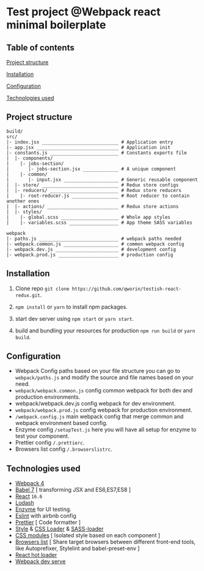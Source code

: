 # Test project @Webpack react minimal boilerplate

## Table of contents

[Project structure](#project-structure)

[Installation](#installation)

[Configuration](#configuration)

[Technologies used](#technologies-used)

## Project structure

```
build/
src/
|- index.jsx ____________________________ # Application entry
|- app.jsx ______________________________ # Application init
|- constants.js _________________________ # Constants exports file
|  |- components/
|    |- jobs-section/
|       |- jobs-section.jsx _____________ # A unique component
|    |- common/
|       |- input.jsx ____________________ # Generic reusable component
|  |- store/ ____________________________ # Redux store configs
|  |- reducers/ _________________________ # Redux store reducers
|    |- root-reducer.js _________________ # Root reducer to contain another ones
|  |- actions/ __________________________ # Redux store actions
|  |- styles/
|    |- global.scss _____________________ # Whole app styles
|    |- variables.scss __________________ # App theme SASS variables

webpack
|- paths.js _____________________________ # webpack paths needed
|- webpack.common.js ____________________ # common webpack config
|- webpack.dev.js _______________________ # development config
|- webpack.prod.js ______________________ # production config
```

## Installation

1. Clone repo `git clone https://github.com/qworin/testish-react-redux.git`.

2. `npm install` or `yarn` to install npm packages.

3. start dev server using `npm start` or `yarn start`.

4. build and bundling your resources for production `npm run build` or `yarn build`.

## Configuration

- Webpack Config paths based on your file structure you can go to `webpack/paths.js` and modify the source and file names based on your need.
- `webpack/webpack.common.js` config common webpack for both dev and production environments.
- webpack/webpack.dev.js config webpack for dev environment.
- `webpack/webpack.prod.js` config webpack for production environment.
- `/webpack.config.js` main webpack config that merge common and webpack environment based config.
- Enzyme config `/setupTest.js` here you will have all setup for enzyme to test your component.
- Prettier config `/.prettierc`.
- Browsers list config `/.browserslistrc`.

## Technologies used

- [Webpack 4](https://github.com/webpack/webpack)
- [Babel 7](https://github.com/babel/babel) [ transforming JSX and ES6,ES7,ES8 ]
- [React](https://github.com/facebook/react) `16.6`
- [Lodash](https://github.com/lodash/lodash)
- [Enzyme](http://airbnb.io/enzyme/) for UI testing.
- [Eslint](https://github.com/eslint/eslint/) with airbnb config
- [Prettier](https://github.com/prettier/prettier) [ Code formatter ]
- [Style](https://github.com/webpack-contrib/style-loader) & [CSS Loader](https://github.com/webpack-contrib/css-loader) & [SASS-loader](https://github.com/webpack-contrib/sass-loader)
- [CSS modules](https://github.com/css-modules/css-modules) [ Isolated style based on each component ]
- [Browsers list](https://github.com/browserslist/browserslist) [ Share target browsers between different front-end tools, like Autoprefixer, Stylelint and babel-preset-env ]
- [React hot loader](https://github.com/gaearon/react-hot-loader)
- [Webpack dev serve](https://github.com/webpack/webpack-dev-server)
